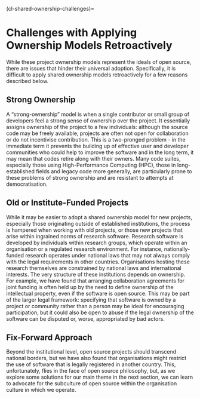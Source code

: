 (cl-shared-ownership-challenges)=
# Challenges with Applying Ownership Models Retroactively

While these project ownership models represent the ideals of open source, there are issues that hinder their universal adoption.
Specifically, it is difficult to apply shared ownership models retroactively for a few reasons described below.

## Strong Ownership

A “strong-ownership” model is when a single contributor or small group of developers feel a strong sense of ownership over the project.
It essentially assigns ownership of the project to a few individuals: although the source code may be freely available, projects are often not open for collaboration or do not incentivise contribution.
This is a two-pronged problem - in the immediate term it prevents the building up of effective user and developer communities who could help to improve the software and in the long term, it may mean that codes retire along with their owners.
Many code suites, especially those using High-Performance Computing (HPC), those in long-established fields and legacy code more generally, are particularly prone to these problems of strong ownership and are resistant to attempts at democratisation.

## Old or Institute-Funded Projects

While it may be easier to adopt a shared ownership model for new projects, especially those originating outside of established institutions, the process is hampered when working with old projects, or those new projects that arise within ingrained norms of research software.
Research software is developed by individuals within research groups, which operate within an organisation or a regulated research environment.
For instance, nationally-funded research operates under national laws that may not always comply with the legal requirements in other countries.
Organisations hosting these research themselves are constrained by national laws and international interests.
The very structure of these institutions depends on ownership.
For example, we have found that arranging collaboration agreements for joint funding is often held up by the need to define ownership of the intellectual property, even if the software is open source.
This may be part of the larger legal framework: specifying that software is owned by a project or community rather than a person may be ideal for encouraging participation, but it could also be open to abuse if the legal ownership of the software can be disputed or, worse, appropriated by bad actors.

## Fix-Forward Approach

Beyond the institutional level, open source projects should transcend national borders, but we have also found that organisations might restrict the use of software that is legally registered in another country.
This, unfortunately, flies in the face of open source philosophy, but, as we explore some solutions for our main theme in the next section, we can learn to advocate for the subculture of open source within the organisation culture in which we operate.
